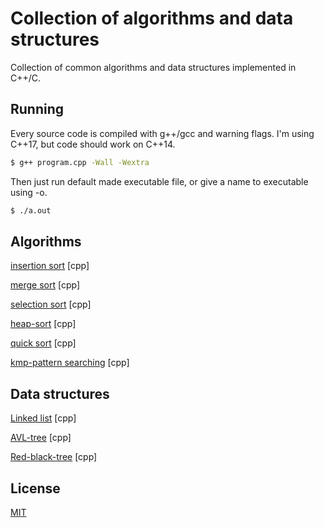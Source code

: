 # Collection of algorithms and data structures

Collection of common algorithms and data structures implemented in C++/C.
## Running

Every source code is compiled with g++/gcc and warning flags. I'm using C++17, but code should work on C++14.
```bash
$ g++ program.cpp -Wall -Wextra
```
Then just run default made executable file, or give a name to executable using -o.
```bash
$ ./a.out
```

## Algorithms
[insertion sort](https://github.com/dusan-mart/algo-ds/tree/main/insertion_sort) [cpp]

[merge sort](https://github.com/dusan-mart/algo-ds/tree/main/mergesort) [cpp]

[selection sort](https://github.com/dusan-mart/algo-ds/tree/main/selection_sort) [cpp]

[heap-sort](https://github.com/dusan-mart/algo-ds/tree/main/heap_sort) [cpp]

[quick sort](https://github.com/dusan-mart/algo-ds/tree/main/quicksort) [cpp]

[kmp-pattern searching](https://github.com/dusan-mart/algo-ds/tree/main/kmp) [cpp]
## Data structures
[Linked list](https://github.com/dusan-mart/algo-ds/tree/main/linked_list) [cpp]

[AVL-tree](https://github.com/dusan-mart/algo-ds/tree/main/avl_tree) [cpp]

[Red-black-tree](https://github.com/dusan-mart/algo-ds/tree/main/red_black_tree) [cpp]


## License
[MIT](https://choosealicense.com/licenses/mit/)
